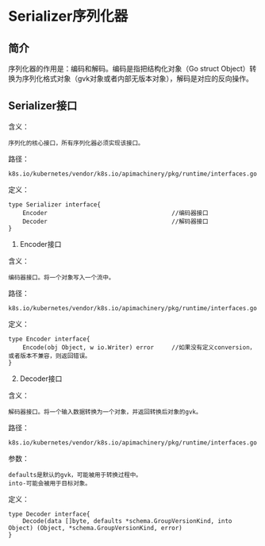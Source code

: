Serializer序列化器
=========================================================
## 简介
序列化器的作用是：编码和解码。编码是指把结构化对象（Go struct Object）转换为序列化格式对象（gvk对象或者内部无版本对象），解码是对应的反向操作。

## Serializer接口
含义：

    序列化的核心接口，所有序列化器必须实现该接口。

路径：

    k8s.io/kubernetes/vendor/k8s.io/apimachinery/pkg/runtime/interfaces.go

定义：

    type Serializer interface{
        Encoder                                   //编码器接口
        Decoder                                   //解码器接口
    }

1. Encoder接口

含义：

    编码器接口。将一个对象写入一个流中。

路径：

    k8s.io/kubernetes/vendor/k8s.io/apimachinery/pkg/runtime/interfaces.go

定义：

    type Encoder interface{
        Encode(obj Object, w io.Writer) error     //如果没有定义conversion，或者版本不兼容，则返回错误。
    }

2. Decoder接口

含义：

    解码器接口。将一个输入数据转换为一个对象，并返回转换后对象的gvk。

路径：

    k8s.io/kubernetes/vendor/k8s.io/apimachinery/pkg/runtime/interfaces.go

参数：

    defaults是默认的gvk，可能被用于转换过程中。
    into-可能会被用于目标对象。

定义：

    type Decoder interface{
        Decode(data []byte, defaults *schema.GroupVersionKind, into Object) (Object, *schema.GroupVersionKind, error)
    }

